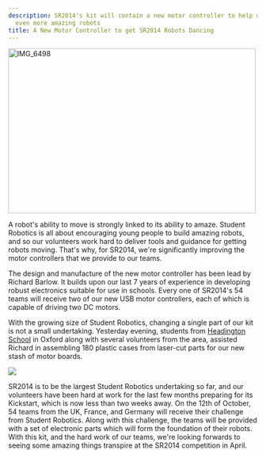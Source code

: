 ```yaml
---
description: SR2014's kit will contain a new motor controller to help our teams make
  even more amazing robots
title: A New Motor Controller to get SR2014 Robots Dancing
---
```

<a href="http://www.flickr.com/photos/richardpbarlow/10045646553/" title="IMG_6498 by Rich Barlow, on Flickr"><img class="right" src="https://farm8.staticflickr.com/7385/10045646553_76259c4ed0.jpg" width="500" height="333" alt="IMG_6498"></a>

A robot's ability to move is strongly linked to its ability to amaze.  Student Robotics is all about encouraging young 
people to build amazing robots, and so our volunteers work hard to deliver tools and guidance for getting robots moving.
  That's why, for SR2014, we're significantly improving the motor controllers that we provide to our teams.

The design and manufacture of the new motor controller has been lead by Richard Barlow.  It builds upon our last 7 years
of experience in developing robust electronics suitable for use in schools.  Every one of SR2014's 54 teams will receive
two of our new USB motor controllers, each of which is capable of driving two DC motors.

With the growing size of Student Robotics, changing a single part of our kit is not a small undertaking.  Yesterday 
evening, students from <a href="http://www.headington.org/">Headington School</a> in Oxford along with several 
volunteers from the area, assisted Richard in assembling 180 plastic cases from laser-cut parts for our new stash of 
motor boards.

<img class="left" src="{{ site.baseurl }}/images/content/blog/sr2014/mcv4-small.jpg" />

SR2014 is to be the largest Student Robotics undertaking so far, and our volunteers have been hard at work for the last 
few months preparing for its Kickstart, which is now less than two weeks away.  On the 12th of October, 54 teams from
the UK, France, and Germany will receive their challenge from Student Robotics.  Along with this challenge, the teams 
will be provided with a set of electronic parts which will form the foundation of their robots.  With this kit, and the 
hard work of our teams, we're looking forwards to seeing some amazing things transpire at the SR2014 competition in 
April.



